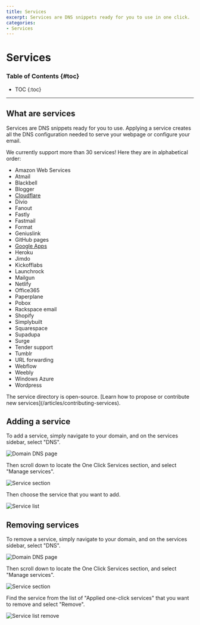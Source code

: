 ```yaml
---
title: Services
excerpt: Services are DNS snippets ready for you to use in one click.
categories:
- Services
---
```


# Services

### Table of Contents {#toc}

* TOC
{:toc}

---

## What are services

Services are DNS snippets ready for you to use. Applying a service creates all the DNS configuration needed to serve your webpage or configure your email.

We currently support more than 30 services! 
Here they are in alphabetical order:

* Amazon Web Services
* Atmail
* Blackbell
* Blogger
* [Cloudflare](/articles/cloudflare-service)
* Divio
* Fanout
* Fastly
* Fastmail
* Format
* Geniuslink
* GitHub pages
* [Google Apps](/articles/google-apps-service)
* Heroku
* Jimdo
* Kickofflabs
* Launchrock
* Mailgun
* Netlify
* Office365
* Paperplane
* Pobox
* Rackspace email
* Shopify
* Simplybuilt
* Squarespace
* Supadupa
* Surge
* Tender support
* Tumblr
* URL forwarding
* Webflow
* Weebly
* Windows Azure
* Wordpress

<callout>
The service directory is open-source. [Learn how to propose or contribute new services](/articles/contributing-services).
</callout>

## Adding a service

To add a service, simply navigate to your domain, and on the services sidebar, select "DNS".

![Domain DNS page](/files/services-dns-page.png)

Then scroll down to locate the One Click Services section, and select "Manage services".

![Service section](/files/services-card.png)

Then choose the service that you want to add.

![Service list](/files/services-list.png)


## Removing services

To remove a service, simply navigate to your domain, and on the services sidebar, select "DNS".

![Domain DNS page](/files/services-dns-page.png)

Then scroll down to locate the One Click Services section, and select "Manage services".

![Service section](/files/services-card.png)

Find the service from the list of "Applied one-click services" that you want to remove and select "Remove".

![Service list remove](/files/services-list-remove.png)

